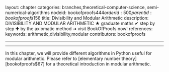 layout: chapter
categories: branches,theoretical-computer-science, semi-numerical-algorithms
nodeid: bookofproofs$444
orderid: 500
parentid: bookofproofs$156
title: Divisibility and Modular Arithmetic
description: DIVISIBILITY AND MODULAR ARITHMETIC &#9733; graduate maths &#10004; step by step &#10010; by the axiomatic method &#10140; visit BookOfProofs now!
references: 
keywords: arithmetic,divisibility,modular
contributors: bookofproofs

---


---

In this chapter, we will provide different algorithms in Python useful for modular arithmetic. Please refer to [elementary number theory][bookofproofs$67] for a theoretical introduction in modular arithmetic.
